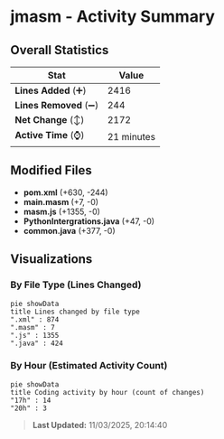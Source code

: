 # jmasm - Activity Summary 

## Overall Statistics

| Stat                   | Value                                                             |
| ---------------------- | ----------------------------------------------------------------- |
| **Lines Added** (➕)   | 2416                                          |
| **Lines Removed** (➖) | 244                                        |
| **Net Change** (↕)    | 2172                |
| **Active Time** (⌚)   | 21 minutes |


## Modified Files
- **pom.xml** (+630, -244)
- **main.masm** (+7, -0)
- **masm.js** (+1355, -0)
- **PythonIntergrations.java** (+47, -0)
- **common.java** (+377, -0)

## Visualizations

### By File Type (Lines Changed)

```mermaid
pie showData
title Lines changed by file type
".xml" : 874
".masm" : 7
".js" : 1355
".java" : 424
```

### By Hour (Estimated Activity Count)

```mermaid
pie showData
title Coding activity by hour (count of changes)
"17h" : 14
"20h" : 3
```


> **Last Updated:** 11/03/2025, 20:14:40